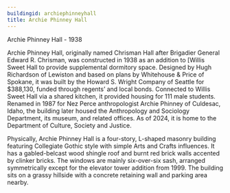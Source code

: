 ```yaml
---
buildingid: archiephinneyhall
title: Archie Phinney Hall
---
```



Archie Phinney Hall - 1938

Archie Phinney Hall, originally named Chrisman Hall after Brigadier General Edward R. Chrisman, was constructed in 1938 as an addition to [Willis Sweet Hall to provide supplemental dormitory space. 
Designed by Hugh Richardson of Lewiston and based on plans by Whitehouse & Price of Spokane, it was built by the Howard S. Wright Company of Seattle for $388,130, funded through regents’ and local bonds. 
Connected to Willis Sweet Hall via a shared kitchen, it provided housing for 111 male students. 
Renamed in 1987 for Nez Perce anthropologist Archie Phinney of Culdesac, Idaho, the building later housed the Anthropology and Sociology Department, its museum, and related offices. 
As of 2024, it is home to the Department of Culture, Society and Justice.


Physically, Archie Phinney Hall is a four-story, L-shaped masonry building featuring Collegiate Gothic style with simple Arts and Crafts influences. It has a gabled-belcast wood shingle roof and burnt red brick walls accented by clinker bricks. The windows are mainly six-over-six sash, arranged symmetrically except for the elevator tower addition from 1999. The building sits on a grassy hillside with a concrete retaining wall and parking area nearby.

 
